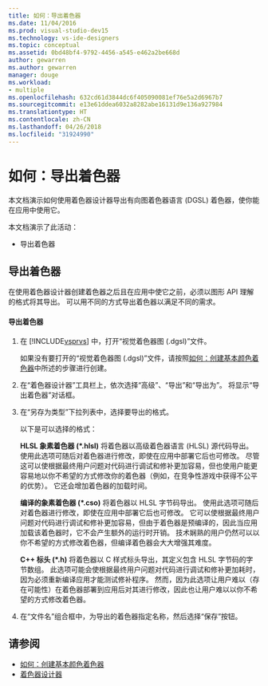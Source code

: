 ```yaml
---
title: 如何：导出着色器
ms.date: 11/04/2016
ms.prod: visual-studio-dev15
ms.technology: vs-ide-designers
ms.topic: conceptual
ms.assetid: 0bd48bf4-9792-4456-a545-e462a2be668d
author: gewarren
ms.author: gewarren
manager: douge
ms.workload:
- multiple
ms.openlocfilehash: 632cd61d3844dc6f405090081ef76e5a2d6967b7
ms.sourcegitcommit: e13e61ddea6032a8282abe16131d9e136a927984
ms.translationtype: HT
ms.contentlocale: zh-CN
ms.lasthandoff: 04/26/2018
ms.locfileid: "31924990"
---
```

# <a name="how-to-export-a-shader"></a>如何：导出着色器
本文档演示如何使用着色器设计器导出有向图着色器语言 (DGSL) 着色器，使你能在应用中使用它。

 本文档演示了此活动：

-   导出着色器

## <a name="exporting-a-shader"></a>导出着色器
 在使用着色器设计器创建着色器之后且在应用中使它之前，必须以图形 API 理解的格式将其导出。 可以用不同的方式导出着色器以满足不同的需求。

#### <a name="to-export-a-shader"></a>导出着色器

1.  在 [!INCLUDE[vsprvs](../code-quality/includes/vsprvs_md.md)] 中，打开“视觉着色器图 (.dgsl)”文件。

     如果没有要打开的“视觉着色器图 (.dgsl)”文件，请按照[如何：创建基本颜色着色器](../designers/how-to-create-a-basic-color-shader.md)中所述的步骤进行创建。

2.  在“着色器设计器”工具栏上，依次选择“高级”、“导出”和“导出为”。 将显示“导出着色器”对话框。

3.  在“另存为类型”下拉列表中，选择要导出的格式。

     以下是可以选择的格式：

     **HLSL 象素着色器 (\*.hlsl)** 将着色器以高级着色器语言 (HLSL) 源代码导出。 使用此选项可随后对着色器进行修改，即使在应用中部署它后也可修改。 尽管这可以使根据最终用户问题对代码进行调试和修补更加容易，但也使用户能更容易地以你不希望的方式修改你的着色器（例如，在竞争性游戏中获得不公平的优势）。 它还会增加着色器的加载时间。

     **编译的象素着色器 (\*.cso)** 将着色器以 HLSL 字节码导出。 使用此选项可随后对着色器进行修改，即使在应用中部署它后也可修改。 它可以使根据最终用户问题对代码进行调试和修补更加容易，但由于着色器是预编译的，因此当应用加载该着色器时，它不会产生额外的运行时开销。 技术娴熟的用户仍然可以以你不希望的方式修改着色器，但编译着色器会大大增强其难度。

     **C++ 标头 (\*.h)** 将着色器以 C 样式标头导出，其定义包含 HLSL 字节码的字节数组。 此选项可能会使根据最终用户问题对代码进行调试和修补更加耗时，因为必须重新编译应用才能测试修补程序。 然而，因为此选项让用户难以（存在可能性）在着色器部署到应用后对其进行修改，因此也让用户难以以你不希望的方式修改着色器。

4.  在“文件名”组合框中，为导出的着色器指定名称，然后选择“保存”按钮。

## <a name="see-also"></a>请参阅

- [如何：创建基本颜色着色器](../designers/how-to-create-a-basic-color-shader.md)
- [着色器设计器](../designers/shader-designer.md)